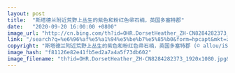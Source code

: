 ```yaml
---
layout: post
title:  "斯塔德兰附近荒野上丛生的紫色和粉红色帚石楠，英国多塞特郡"
date:   "2020-09-20 16:00:00 +0800"
image_url: "http://cn.bing.com/th?id=OHR.DorsetHeather_ZH-CN8284282373_1920x1080.jpg&rf=LaDigue_1920x1080.jpg&pid=hp"
link: "/search?q=%e6%96%af%e5%a1%94%e5%be%b7%e5%85%b0&form=hpcapt&mkt=zh-cn"
copyright: "斯塔德兰附近荒野上丛生的紫色和粉红色帚石楠，英国多塞特郡 (© allou/iStock/Getty Images Plus)"
image_hash: "f81126e82e41fb5ed2a7a4a5f73db602"
image_filename: "th?id=OHR.DorsetHeather_ZH-CN8284282373_1920x1080.jpg&rf=LaDigue_1920x1080.jpg&pid=hp"
---
```

